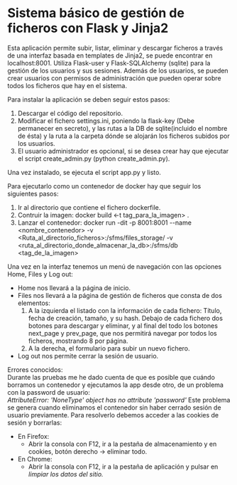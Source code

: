 # Sistema básico de gestión de ficheros con Flask y Jinja2

Esta aplicación permite subir, listar, eliminar y descargar ficheros a través de una interfaz basada en templates de Jinja2, se puede encontrar en localhost:8001.
Utiliza Flask-user y Flask-SQLAlchemy (sqlite) para la gestión de los usuarios y sus sesiones. Además de los usuarios, se pueden crear usuarios con permisos de administración que pueden operar sobre todos los ficheros que hay en el sistema.

Para instalar la aplicación se deben seguir estos pasos:
1. Descargar el código del repositorio.
2. Modificar el fichero settings.ini, poniendo la flask-key (Debe permanecer en secreto), y las rutas a la DB de sqlite(incluido el nombre de ésta) y la ruta a la carpeta dónde se alojarán los ficheros subidos por los usuarios.
3. El usuario administrador es opcional, si se desea crear hay que ejecutar el script create_admin.py (python create_admin.py).

Una vez instalado, se ejecuta el script app.py y listo.

Para ejecutarlo como un contenedor de docker hay que seguir los siguientes pasos:
1. Ir al directorio que contiene el fichero dockerfile.
2. Contruir la imagen: docker build <-t tag_para_la_imagen> . 
3. Lanzar el contenedor: docker run -dit -p 8001:8001 --name <nombre_contenedor> -v <Ruta_al_directorio_ficheros>:/sfms/files_storage/ -v <ruta_al_directorio_donde_almacenar_la_db>:/sfms/db  <tag_de_la_imagen>

Una vez en la interfaz tenemos un menú de navegación con las opciones Home, Files y Log out:
- Home nos llevará a la página de inicio.
- Files nos llevará a la página de gestión de ficheros que consta de dos elementos:
  1. A la izquierda el listado con la información de cada fichero: Título, fecha de creación, tamaño, y su hash. 
Debajo de cada fichero dos botones para descargar y eliminar, y al final del todo los botones next_page y prev_page, que nos permitirá navegar por todos los ficheros, mostrando 8 por página.
  2. A la derecha, el formulario para subir un nuevo fichero.
- Log out nos permite cerrar la sesión de usuario.

Errores conocidos: <br>
Durante las pruebas me he dado cuenta de que es posible que cuándo borramos un contenedor y ejecutamos la app desde otro, de un problema con la password de usuario:         
*AttributeError: 'NoneType' object has no attribute 'password'*
Este problema se genera cuando eliminamos el contenedor sin haber cerrado sesión de usuario previamente. Para resolverlo debemos acceder a las cookies de sesión y borrarlas:
- En Firefox: 
  - Abrir la consola con F12, ir a la pestaña de almacenamiento y en cookies, botón derecho -> eliminar todo.
- En Chrome:
  -  Abrir la consola con F12, ir a la pestaña de aplicación y pulsar en *limpiar los datos del sitio.*


